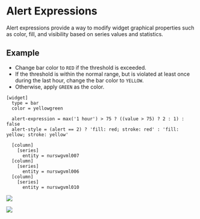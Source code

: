 # Alert Expressions

Alert expressions provide a way to modify widget graphical properties such as color, fill, and visibility based on series values and statistics.

## Example

* Change bar color to `RED` if the threshold is exceeded.
* If the threshold is within the normal range, but is violated at least once during the last hour, change the bar color to `YELLOW`.
* Otherwise, apply `GREEN` as the color.

```ls
[widget]
  type = bar
  color = yellowgreen

  alert-expression = max('1 hour') > 75 ? ((value > 75) ? 2 : 1) : false
  alert-style = (alert == 2) ? 'fill: red; stroke: red' : 'fill: yellow; stroke: yellow'

  [column]
    [series]
      entity = nurswgvml007  
  [column]
    [series]
      entity = nurswgvml006
  [column]
    [series]
      entity = nurswgvml010
```

![](./images/alert-expressions1.png)

[![](./images/button.png)](https://apps.axibase.com/chartlab/993a72b2#)